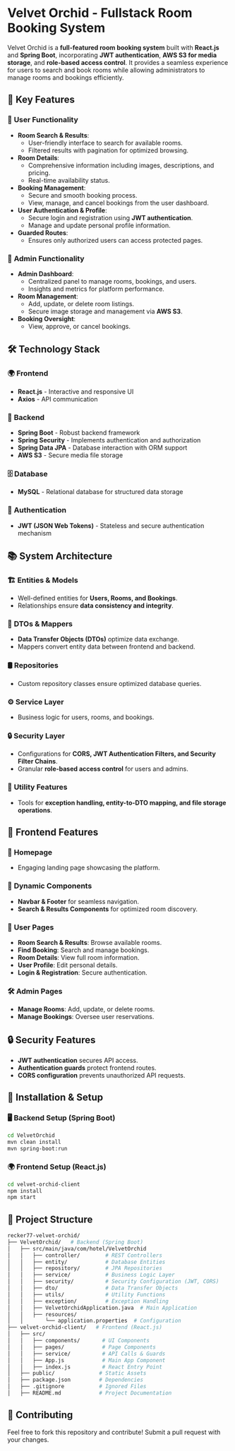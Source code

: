 # Velvet Orchid - Fullstack Room Booking System

Velvet Orchid is a **full-featured room booking system** built with **React.js** and **Spring Boot**, incorporating **JWT authentication**, **AWS S3 for media storage**, and **role-based access control**. It provides a seamless experience for users to search and book rooms while allowing administrators to manage rooms and bookings efficiently.

## 🌟 Key Features

### 🏡 **User Functionality**
- **Room Search & Results**:
  - User-friendly interface to search for available rooms.
  - Filtered results with pagination for optimized browsing.
- **Room Details**:
  - Comprehensive information including images, descriptions, and pricing.
  - Real-time availability status.
- **Booking Management**:
  - Secure and smooth booking process.
  - View, manage, and cancel bookings from the user dashboard.
- **User Authentication & Profile**:
  - Secure login and registration using **JWT authentication**.
  - Manage and update personal profile information.
- **Guarded Routes**:
  - Ensures only authorized users can access protected pages.

### 🔐 **Admin Functionality**
- **Admin Dashboard**:
  - Centralized panel to manage rooms, bookings, and users.
  - Insights and metrics for platform performance.
- **Room Management**:
  - Add, update, or delete room listings.
  - Secure image storage and management via **AWS S3**.
- **Booking Oversight**:
  - View, approve, or cancel bookings.
  
## 🛠️ **Technology Stack**

### 🌍 **Frontend**
- **React.js** - Interactive and responsive UI
- **Axios** - API communication

### 🚀 **Backend**
- **Spring Boot** - Robust backend framework
- **Spring Security** - Implements authentication and authorization
- **Spring Data JPA** - Database interaction with ORM support
- **AWS S3** - Secure media file storage

### 🗄️ **Database**
- **MySQL** - Relational database for structured data storage

### 🔐 **Authentication**
- **JWT (JSON Web Tokens)** - Stateless and secure authentication mechanism

## 📚 **System Architecture**

### 🏗️ **Entities & Models**
- Well-defined entities for **Users, Rooms, and Bookings**.
- Relationships ensure **data consistency and integrity**.

### 🔄 **DTOs & Mappers**
- **Data Transfer Objects (DTOs)** optimize data exchange.
- Mappers convert entity data between frontend and backend.

### 🛢️ **Repositories**
- Custom repository classes ensure optimized database queries.

### ⚙️ **Service Layer**
- Business logic for users, rooms, and bookings.

### 🔒 **Security Layer**
- Configurations for **CORS, JWT Authentication Filters, and Security Filter Chains**.
- Granular **role-based access control** for users and admins.

### 🔧 **Utility Features**
- Tools for **exception handling, entity-to-DTO mapping, and file storage operations**.

## 🎨 **Frontend Features**

### 📌 **Homepage**
- Engaging landing page showcasing the platform.

### 📍 **Dynamic Components**
- **Navbar & Footer** for seamless navigation.
- **Search & Results Components** for optimized room discovery.

### 📑 **User Pages**
- **Room Search & Results**: Browse available rooms.
- **Find Booking**: Search and manage bookings.
- **Room Details**: View full room information.
- **User Profile**: Edit personal details.
- **Login & Registration**: Secure authentication.

### 🛠 **Admin Pages**
- **Manage Rooms**: Add, update, or delete rooms.
- **Manage Bookings**: Oversee user reservations.

## 🔒 **Security Features**
- **JWT authentication** secures API access.
- **Authentication guards** protect frontend routes.
- **CORS configuration** prevents unauthorized API requests.

## 🚀 **Installation & Setup**

### 🖥 **Backend Setup (Spring Boot)**
```sh
cd VelvetOrchid
mvn clean install
mvn spring-boot:run
```

### 🌍 **Frontend Setup (React.js)**
```sh
cd velvet-orchid-client
npm install
npm start
```

## 📜 **Project Structure**
```sh
recker77-velvet-orchid/
├── VelvetOrchid/   # Backend (Spring Boot)
│   ├── src/main/java/com/hotel/VelvetOrchid
│   │   ├── controller/        # REST Controllers
│   │   ├── entity/            # Database Entities
│   │   ├── repository/        # JPA Repositories
│   │   ├── service/           # Business Logic Layer
│   │   ├── security/          # Security Configuration (JWT, CORS)
│   │   ├── dto/               # Data Transfer Objects
│   │   ├── utils/             # Utility Functions
│   │   ├── exception/         # Exception Handling
│   │   ├── VelvetOrchidApplication.java  # Main Application
│   │   ├── resources/
│   │       └── application.properties  # Configuration
├── velvet-orchid-client/   # Frontend (React.js)
│   ├── src/
│   │   ├── components/       # UI Components
│   │   ├── pages/            # Page Components
│   │   ├── service/          # API Calls & Guards
│   │   ├── App.js            # Main App Component
│   │   ├── index.js          # React Entry Point
│   ├── public/              # Static Assets
│   ├── package.json         # Dependencies
│   ├── .gitignore           # Ignored Files
│   ├── README.md            # Project Documentation
```

## 📌 **Contributing**
Feel free to fork this repository and contribute! Submit a pull request with your changes.



